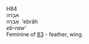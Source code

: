<body>
  <p>H84<br>  אברה  <br> אֶברָה  ‎  ‘ebrâh  <br><i>eb-raw‘ </i><br>Feminine of <a href="h0083.htm">83</a>  - feather, wing.<br></p>
 </body>